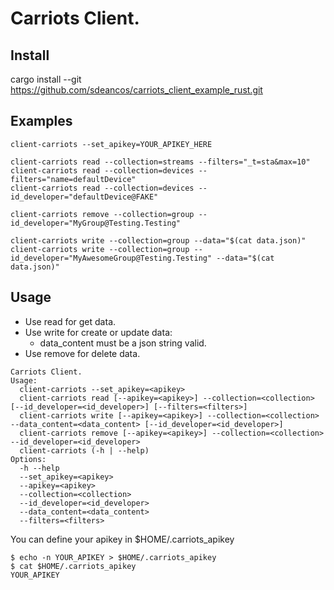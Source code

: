 # Carriots Client.

## Install

cargo install --git https://github.com/sdeancos/carriots_client_example_rust.git


## Examples

```shell
client-carriots --set_apikey=YOUR_APIKEY_HERE

client-carriots read --collection=streams --filters="_t=sta&max=10"
client-carriots read --collection=devices --filters="name=defaultDevice"
client-carriots read --collection=devices --id_developer="defaultDevice@FAKE"

client-carriots remove --collection=group --id_developer="MyGroup@Testing.Testing"

client-carriots write --collection=group --data="$(cat data.json)"
client-carriots write --collection=group --id_developer="MyAwesomeGroup@Testing.Testing" --data="$(cat data.json)"
```


## Usage

- Use read for get data.
- Use write for create or update data:
    - data_content must be a json string valid.
- Use remove for delete data.


```shell
Carriots Client.
Usage:
  client-carriots --set_apikey=<apikey>
  client-carriots read [--apikey=<apikey>] --collection=<collection> [--id_developer=<id_developer>] [--filters=<filters>]
  client-carriots write [--apikey=<apikey>] --collection=<collection> --data_content=<data_content> [--id_developer=<id_developer>]
  client-carriots remove [--apikey=<apikey>] --collection=<collection> --id_developer=<id_developer>
  client-carriots (-h | --help)
Options:
  -h --help
  --set_apikey=<apikey>
  --apikey=<apikey>
  --collection=<collection>
  --id_developer=<id_developer>
  --data_content=<data_content>
  --filters=<filters>
```

You can define your apikey in $HOME/.carriots_apikey

```shell
$ echo -n YOUR_APIKEY > $HOME/.carriots_apikey
$ cat $HOME/.carriots_apikey
YOUR_APIKEY
```